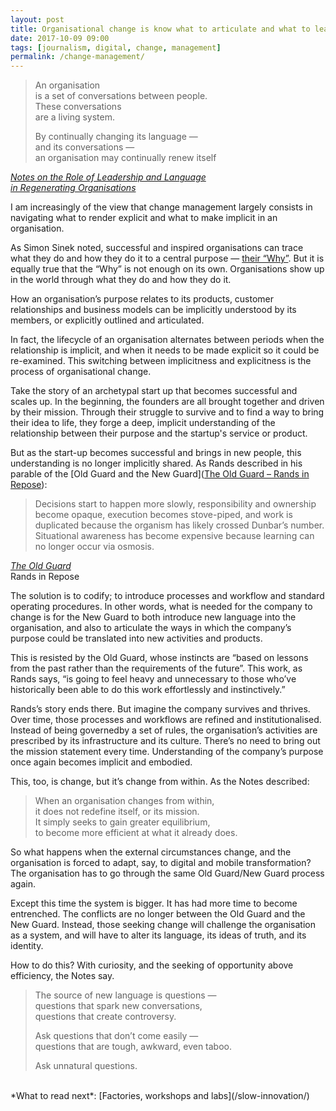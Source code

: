 ```yaml
---
layout: post
title: Organisational change is know what to articulate and what to leave unsaid
date: 2017-10-09 09:00
tags: [journalism, digital, change, management]
permalink: /change-management/
---
```


> An organisation<br>
> is a set of conversations between people.<br>
> These conversations<br>
> are a living system.<br>
>
> By continually changing its language &mdash;<br>
> and its conversations &mdash;<br>
> an organisation may continually renew itself

<div class="quote-attrib"><a href="http://pangaro.com/littlegreybook.pdf" target="_blank"><i>Notes on the Role of Leadership and Language<br>in Regenerating Organisations</i></a></div>

<span class="firstLetter">I</span> am increasingly of the view that change management largely consists in navigating what to render explicit and what to make implicit in an organisation. 

As Simon Sinek noted, successful and inspired organisations can trace what they do and how they do it to a central purpose &mdash; [their “Why”](https://www.ted.com/talks/simon_sinek_how_great_leaders_inspire_action/transcript#t-169936).  But it is equally true that the “Why” is not enough on its own. Organisations show up in the world through what they do and how they do it. 

How an organisation’s purpose relates to its products,  customer relationships and business models can be implicitly understood by its members, or explicitly outlined and articulated.

In fact, the lifecycle of an organisation alternates between periods when the relationship is implicit, and when it needs to be made explicit so it could be re-examined. This switching between implicitness and explicitness is the process of organisational change.

Take the story of an archetypal start up that becomes successful and scales up. In the beginning, the founders are all brought together and driven by their mission.  Through their struggle to survive and to find a way to bring their idea to life, they forge a deep, implicit understanding of the relationship between their purpose and the startup's service or product.

But as the start-up becomes successful and brings in new people, this understanding is no longer implicitly shared. As Rands described in his parable of the [Old Guard and the New Guard]([The Old Guard – Rands in Repose](http://randsinrepose.com/archives/the-old-guard/)):

> Decisions start to happen more slowly, responsibility and ownership become opaque, execution becomes stove-piped, and work is duplicated because the organism has likely crossed Dunbar’s number. Situational awareness has become expensive because learning can no longer occur via osmosis.

<div class="quote-attrib"><a href="http://randsinrepose.com/archives/the-old-guard/" target="_blank"><i>The Old Guard</i></a><br>Rands in Repose</div>

<span class="firstLetter">T</span>he solution is to codify; to introduce processes and workflow and standard operating procedures. In other words, what is needed for the company to change is for the New Guard to both introduce new language into the organisation, and also to articulate the ways in which the company’s purpose could be translated into new activities and products. 

This is resisted by the Old Guard, whose instincts are “based on lessons from the past rather than the requirements of the future”. This work, as Rands says, “is going to feel heavy and unnecessary to those who’ve historically been able to do this work effortlessly and instinctively.”

Rands’s story ends there. But imagine the company survives and thrives. Over time, those processes and workflows are refined and institutionalised. Instead of being governedby a set of rules, the organisation’s activities are prescribed by its infrastructure and its culture. There’s no need to bring out the mission statement every time. Understanding of the company’s purpose once again becomes implicit and embodied.

This, too, is change, but it’s change from within. As the Notes described:

> When an organisation changes from within,<br>
> it does not redefine itself, or its mission.<br>
> It simply seeks to gain greater equilibrium,<br>
> to become more efficient at what it already does.

So what happens when the external circumstances change, and the organisation is forced to adapt, say, to digital and mobile transformation? The organisation has to go through the same Old Guard/New Guard process again. 

Except this time the system is bigger. It has had more time to become entrenched. The conflicts are no longer between the Old Guard and the New Guard. Instead, those seeking change will challenge the organisation as a system, and will have to alter its language, its ideas of truth, and its identity.

How to do this? With curiosity, and the seeking of opportunity above efficiency, the Notes say.

> The source of new language is questions &mdash;<br>
> questions that spark new conversations,<br>
> questions that create controversy.
> 
> Ask questions that don’t come easily &mdash;<br>
> questions that are tough, awkward, even taboo.<br>
> 
> Ask unnatural questions.


<br>
*What to read next*: [Factories, workshops and labs](/slow-innovation/)
